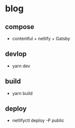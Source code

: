 # blog
## compose
- contentful + netlify + Gatsby
## devlop
- yarn dev
## build
- yarn build
## deploy
- netlifyctl deploy -P public
